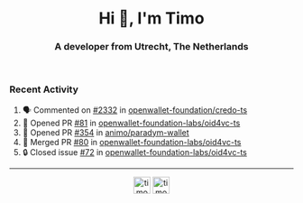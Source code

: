 <h1 align="center">Hi 👋, I'm Timo</h1>
<h3 align="center">A developer from Utrecht, The Netherlands</h3>
<br/>
<!-- https://github.com/rahuldkjain/github-profile-readme-generator --!>

<!--  <p align="left"><img src="https://github-readme-stats.vercel.app/api?username=timoglastra&show_icons=true&count_private=true&" alt="timoglastra" /></p> --!>

<!--
Github language stats
<p align="left"><img src="https://github-readme-stats.vercel.app/api/top-langs/?username=timoglastra&layout=compact" alt="timoglastra" /><p>
-->

<!-- Codestats language stats -->
<!-- <p align="left"><img src="https://codestats-readme.vercel.app/api/top-langs/?username=timoglastra&layout=compact&language_count=12" alt="timoglastra" /><p>    --!>
  
<h3>Recent Activity</h3>

<!--START_SECTION:activity-->
1. 🗣 Commented on [#2332](https://github.com/openwallet-foundation/credo-ts/issues/2332#issuecomment-3061123336) in [openwallet-foundation/credo-ts](https://github.com/openwallet-foundation/credo-ts)
2. 💪 Opened PR [#81](https://github.com/openwallet-foundation-labs/oid4vc-ts/pull/81) in [openwallet-foundation-labs/oid4vc-ts](https://github.com/openwallet-foundation-labs/oid4vc-ts)
3. 💪 Opened PR [#354](https://github.com/animo/paradym-wallet/pull/354) in [animo/paradym-wallet](https://github.com/animo/paradym-wallet)
4. 🎉 Merged PR [#80](https://github.com/openwallet-foundation-labs/oid4vc-ts/pull/80) in [openwallet-foundation-labs/oid4vc-ts](https://github.com/openwallet-foundation-labs/oid4vc-ts)
5. 🔒 Closed issue [#72](https://github.com/openwallet-foundation-labs/oid4vc-ts/issues/72) in [openwallet-foundation-labs/oid4vc-ts](https://github.com/openwallet-foundation-labs/oid4vc-ts)
<!--END_SECTION:activity-->

---

<p align="center">
<a href="https://twitter.com/timoglastra" target="blank"><img align="center" src="https://cdn.jsdelivr.net/npm/simple-icons@3.0.1/icons/twitter.svg" alt="timoglastra" height="30" width="30" /></a>
<a href="https://linkedin.com/in/timoglastra" target="blank"><img align="center" src="https://cdn.jsdelivr.net/npm/simple-icons@3.0.1/icons/linkedin.svg" alt="timoglastra" height="30" width="30" /></a>
</p>



